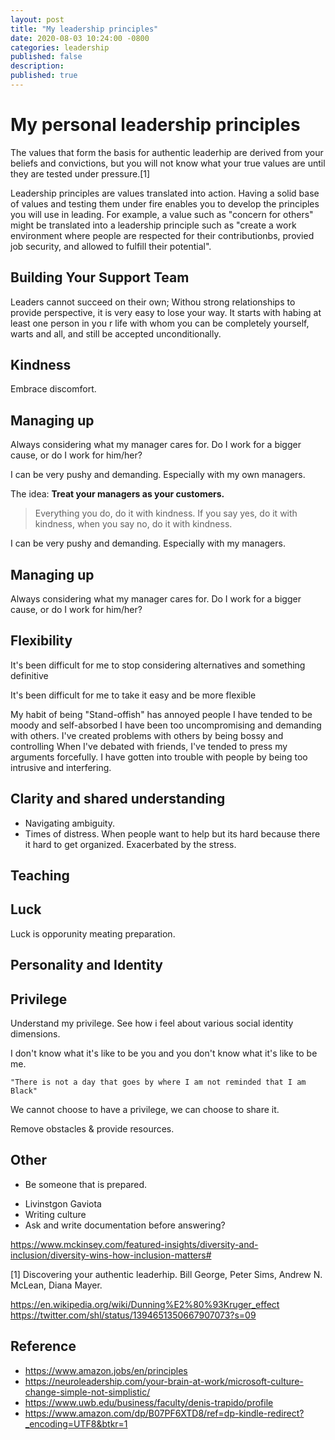 ```yaml
---
layout: post
title: "My leadership principles"
date: 2020-08-03 10:24:00 -0800
categories: leadership
published: false
description:
published: true
---
```

# My personal leadership principles

The values that form the basis for authentic leaderhip are derived from your beliefs and convictions, but you will not know what your true values are until they are tested under pressure.[1]

Leadership principles are values translated into action. Having a solid base of values and testing them under fire enables you to develop the principles you will use in leading. For example, a value such as "concern for others" might be translated into a leadership principle such as "create a work environment where people are respected for their contributionbs, provied job security, and allowed to fulfill their potential".

## Building Your Support Team
Leaders cannot succeed on their own; Withou strong relationships to provide perspective, it is very easy to lose your way.  It starts with habing at least one person in you r life with whom you can be completely yourself, warts and all, and still be accepted unconditionally.

## Kindness


Embrace discomfort.

## Managing up
Always considering what my manager cares for. Do I work for a bigger cause, or do I work for him/her?

I can be very pushy and demanding. Especially with my own managers.

The idea: **Treat your managers as your customers.**
> Everything you do, do it with kindness. If you say yes, do it with kindness, when you say no, do it with kindness.

I can be very pushy and demanding. Especially with my managers.

## Managing up

Always considering what my manager cares for. Do I work for a bigger cause, or do I work for him/her?

## Flexibility

It's been difficult for me to stop considering alternatives and something definitive

It's been difficult for me to take it easy and be more flexible

My habit of being "Stand-offish" has annoyed people
I have tended to be moody and self-absorbed
I have been too uncompromising and demanding with others.
I've created problems with others by being bossy and controlling
When I've debated with friends, I've tended to press my arguments forcefully.
I have gotten into trouble with people by being too intrusive and interfering.

## Clarity and shared understanding

* Navigating ambiguity.
* Times of distress. When people want to help but its hard because there it hard to get organized. Exacerbated by the stress.

## Teaching

## Luck

Luck is opporunity meating preparation.

## Personality and Identity

## Privilege

Understand my privilege. See how i feel about various social identity dimensions.

I don't know what it's like to be you and you don't know what it's like to be me.

    "There is not a day that goes by where I am not reminded that I am Black"

We cannot choose to have a privilege, we can choose to share it. 

Remove obstacles & provide resources.

## Other

- Be someone that is prepared.

* Livinstgon Gaviota
* Writing culture
* Ask and write documentation before answering?

https://www.mckinsey.com/featured-insights/diversity-and-inclusion/diversity-wins-how-inclusion-matters#

[1] Discovering your authentic leaderhip. Bill George, Peter Sims, Andrew N. McLean, Diana Mayer.

https://en.wikipedia.org/wiki/Dunning%E2%80%93Kruger_effect
https://twitter.com/shl/status/1394651350667907073?s=09

## Reference

* https://www.amazon.jobs/en/principles
* https://neuroleadership.com/your-brain-at-work/microsoft-culture-change-simple-not-simplistic/
* https://www.uwb.edu/business/faculty/denis-trapido/profile
* https://www.amazon.com/dp/B07PF6XTD8/ref=dp-kindle-redirect?_encoding=UTF8&btkr=1
